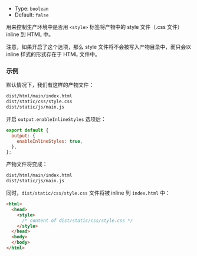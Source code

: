 - Type: `boolean`
- Default: `false`

用来控制生产环境中是否用 `<style>` 标签将产物中的 style 文件（.css 文件）inline 到 HTML 中。

注意，如果开启了这个选项，那么 style 文件将不会被写入产物目录中，而只会以 inline 样式的形式存在于 HTML 文件中。

### 示例

默认情况下，我们有这样的产物文件：

```bash
dist/html/main/index.html
dist/static/css/style.css
dist/static/js/main.js
```

开启 `output.enableInlineStyles` 选项后：

```js
export default {
  output: {
    enableInlineStyles: true,
  },
};
```

产物文件将变成：

```bash
dist/html/main/index.html
dist/static/js/main.js
```

同时，`dist/static/css/style.css` 文件将被 inline 到 `index.html` 中：

```html
<html>
  <head>
    <style>
      /* content of dist/static/css/style.css */
    </style>
  </head>
  <body>
  </body>
</html>
```
